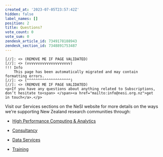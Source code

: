 ```yaml
---
created_at: '2023-07-05T23:57:42Z'
hidden: false
label_names: []
position: 2
title: Questions?
vote_count: 0
vote_sum: 0
zendesk_article_id: 7349178188943
zendesk_section_id: 7348891753487
---
```



    [//]: <> (REMOVE ME IF PAGE VALIDATED)
    [//]: <> (vvvvvvvvvvvvvvvvvvvv)
    !!! Info
        This page has been automatically migrated and may contain formatting errors.
    [//]: <> (^^^^^^^^^^^^^^^^^^^^)
    [//]: <> (REMOVE ME IF PAGE VALIDATED)
    <p>If you have any questions about anything related to Subscriptions, don’t hesitate to<span> </span><a href="mailto:info@nesi.org.nz">get in touch</a>.</p>
<p>Visit our Services sections on the NeSI website for more details on the ways we're supporting New Zealand research communities through:</p>
<ul class="ak-ul">
<li>
<p><a href="https://www.nesi.org.nz/services/high-performance-computing-and-data-analytics">High Performance Computing &amp; Analytics</a></p>
</li>
<li>
<p><a href="https://www.nesi.org.nz/services/consultancy">Consultancy</a></p>
</li>
<li>
<p><a href="https://www.nesi.org.nz/services/data-services">Data Services</a></p>
</li>
<li>
<p><a href="https://www.nesi.org.nz/services/training">Training</a></p>
</li>
</ul>
<p> </p>